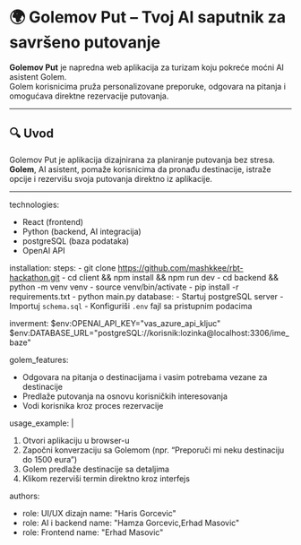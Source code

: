 # 🌍 Golemov Put – Tvoj AI saputnik za savršeno putovanje

**Golemov Put** je napredna web aplikacija za turizam koju pokreće moćni AI asistent Golem.  
Golem korisnicima pruža personalizovane preporuke, odgovara na pitanja i omogućava direktne rezervacije putovanja.

---

## 🔍 Uvod

Golemov Put je aplikacija dizajnirana za planiranje putovanja bez stresa.  
**Golem**, AI asistent, pomaže korisnicima da pronađu destinacije, istraže opcije i rezervišu svoja putovanja direktno iz aplikacije.

---


technologies:
  - React (frontend)
  - Python (backend, AI integracija)
  - postgreSQL (baza podataka)
  - OpenAI API 

installation:
  steps:
    - git clone https://github.com/mashkkee/rbt-hackathon.git
    - cd client && npm install && npm run dev
    - cd backend && python -m venv venv
    - source venv/bin/activate
    - pip install -r requirements.txt
    - python main.py
  database:
    - Startuj postgreSQL server
    - Importuj `schema.sql`
    - Konfiguriši `.env` fajl sa pristupnim podacima

inverment:
  $env:OPENAI_API_KEY="vas_azure_api_kljuc"
  $env:DATABASE_URL="postgreSQL://korisnik:lozinka@localhost:3306/ime_baze"


golem_features:
  - Odgovara na pitanja o destinacijama i vasim potrebama vezane za destinacije
  - Predlaže putovanja na osnovu korisničkih interesovanja
  - Vodi korisnika kroz proces rezervacije

usage_example: |
  1. Otvori aplikaciju u browser-u
  2. Započni konverzaciju sa Golemom (npr. “Preporuči mi neku destinaciju do 1500 eura”)
  3. Golem predlaže destinacije sa detaljima
  4. Klikom rezerviši termin direktno kroz interfejs


authors:
  - role: UI/UX dizajn
    name: "Haris Gorcevic"
  - role: AI i backend
    name: "Hamza Gorcevic,Erhad Masovic"
  - role: Frontend
    name: "Erhad Masovic"
  
